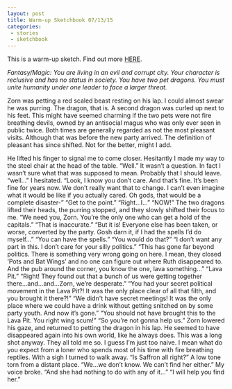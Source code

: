 ```yaml
---
layout: post
title: Warm-up Sketchbook 07/13/15
categories:
 - stories
 - sketchbook
---
```


This is a warm-up sketch. Find out more <a href="/07-12-2015/sketchbook/">HERE</a>.

*Fantasy/Magic: You are living in an evil and corrupt city. Your character is reclusive and has no status in society. You have two pet dragons. You must unite humanity under one leader to face a larger threat.*

Zorn was petting a red scaled beast resting on his lap. I could almost swear he was purring. The dragon, that is. A second dragon was curled up next to his feet. This might have seemed charming if the two pets were not fire breathing devils, owned by an antisocial magus who was only ever seen in public twice. Both times are generally regarded as not the most pleasant visits. Although that was before the new party arrived. The definition of pleasant has since shifted. Not for the better, might I add.

<!--more-->

He lifted his finger to signal me to come closer. Hesitantly I made my way to the steel chair at the head of the table.
“Well.”
It wasn’t a question. In fact I wasn’t sure what that was supposed to mean. Probably that I should leave.
“well…” I hesitated. “Look, I know you don’t care. And that’s fine. It’s been fine for years now. We don’t really want that to change. I can’t even imagine what it would be like if you actually cared. Oh gods, that would be a complete disaster-”
“Get to the point.”
“Right...I…”
“NOW!” The two dragons lifted their heads, the purring stopped, and they slowly shifted their focus to me.
“We need you, Zorn. You’re the only one who can get a hold of the capitals.”
“That is inaccurate.”
“But it is! Everyone else has been taken, or worse, converted by the party. Gosh darn it, if I had the spells I’d do myself...”
“You can have the spells.”
“You would do that?”
“I don’t want any part in this. I don’t care for your silly politics.”
“This has gone far beyond politics. There is something very wrong going on here. I mean, they closed ‘Pots and Bat Wings’ and no one can figure out where Ruth disappeared to. And the pub around the corner, you know the one, lava something…”
“Lava Pit.”
“Right! They found out that a bunch of us were getting together there...and...and...Zorn, we’re desperate.”
“You had your secret political movement in the Lava Pit?! It was the only place clear of all that filth, and you brought it there?!”
“We didn't have secret meetings! It was the only place where we could have a drink without getting snitched on by some party youth. And now it’s gone.”
“You should not have brought this to the Lava Pit. You right wing scum!”
“So you’re not gonna help us.”
Zorn lowered his gaze, and returned to petting the dragon in his lap. He seemed to have disappeared again into his own world, like he always does. This was a long shot anyway. They all told me so. I guess I’m just too naive. I mean what do you expect from a loner who spends most of his time with fire breathing reptiles. With a sigh I turned to walk away.
“Is Saffron all right?” A low tone torn from a distant place.
“We...we don’t know. We can’t find her either.” My voice broke. “And she had nothing to do with any of it...”
“I will help you find her.”